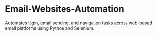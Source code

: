 # Email-Websites-Automation
Automates login, email sending, and navigation tasks across web-based email platforms using Python and Selenium.
